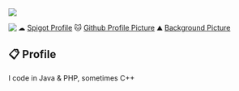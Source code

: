 <img src="https://i.imgur.com/bX4zIRO.png"/>

<a href="https://discord.com/users/554738226800361472"><img align="left" src="https://lanyard-profile-readme.vercel.app/api/554738226800361472?bg=23283d&borderRadius=8px"/></a>

☁  <a href="https://www.spigotmc.org/members/droreo002.416123/">Spigot Profile</a>
🐱 <a href="https://karyakarsa.com/kamvret/" class="padding-left: 2em;">Github Profile Picture</a>
⛰  <a href="https://www.patreon.com/Kurzgesagt" class="padding-left: 2em;">Background Picture</a>
<br>
## 📋 Profile

I code in Java & PHP, sometimes C++
